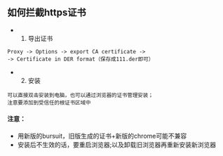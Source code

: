 

## 如何拦截https证书

- 1. 导出证书
```
Proxy -> Options -> export CA certificate -> 
-> Certificate in DER format（保存成111.der即可）
```

- 2. 安装
```
可以直接双击安装到电脑，也可以通过浏览器的证书管理安装；
注意要添加到受信任的根证书区域中
```

#### 注意：
- 用新版的bursuit，旧版生成的证书+新版的chrome可能不兼容  
- 安装后不生效的话，要重启浏览器;以及卸载旧浏览器再重新安装新浏览器  
 

